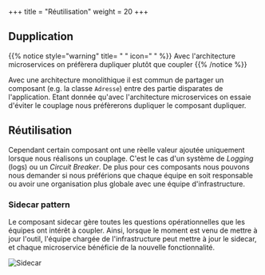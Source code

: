 +++
title = "Réutilisation"
weight = 20
+++

## Dupplication
{{% notice style="warning" title= " " icon=" " %}}
Avec l'architecture microservices on préfèrera dupliquer plutôt que coupler
{{% /notice %}} 

Avec une architecture monolithique il est commun de partager un composant (e.g. la classe `Adresse`) entre des partie disparates de l'application. Etant donnée qu'avec l'architecture microservices on essaie d'éviter le couplage nous préfèrerons dupliquer le composant dupliquer.

## Réutilisation
Cependant certain composant ont une rèelle valeur ajoutée uniquement lorsque nous réalisons un couplage. C'est le cas d'un système de *Logging* (logs) ou un *Circuit Breaker*.
De plus pour ces composants nous pouvons nous demander si nous préférions que chaque équipe en soit responsable ou avoir une organisation plus globale avec une équipe d'infrastructure.

### Sidecar pattern
Le composant sidecar gère toutes les questions opérationnelles que les équipes ont intérêt à coupler. Ainsi, lorsque le moment est venu de mettre à jour l'outil, l'équipe chargée de l'infrastructure peut mettre à jour le sidecar, et chaque microservice bénéficie de la nouvelle fonctionnalité.

![Sidecar](../images/sidecar.png)